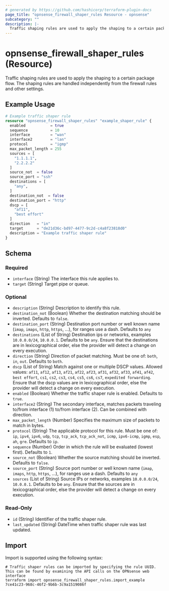 ```yaml
---
# generated by https://github.com/hashicorp/terraform-plugin-docs
page_title: "opnsense_firewall_shaper_rules Resource - opnsense"
subcategory: ""
description: |-
  Traffic shaping rules are used to apply the shaping to a certain package flow. The shaping rules are handled independently from the firewall rules and other settings.
---
```


# opnsense_firewall_shaper_rules (Resource)

Traffic shaping rules are used to apply the shaping to a certain package flow. The shaping rules are handled independently from the firewall rules and other settings.

## Example Usage

```terraform
# Example traffic shaper rule
resource "opnsense_firewall_shaper_rules" "example_shaper_rule" {
  enabled           = true
  sequence          = 10
  interface         = "wan"
  interface2        = "lan"
  protocol          = "igmp"
  max_packet_length = 255
  sources = [
    "1.1.1.1",
    "2.2.2.2"
  ]
  source_not  = false
  source_port = "ssh"
  destinations = [
    "any",
  ]
  destination_not  = false
  destination_port = "http"
  dscp = [
    "af11",
    "best effort"
  ]
  direction   = "in"
  target      = "de21d36c-bd97-4477-9c2d-c4a8f23818d0"
  description = "Example traffic shaper rule"
}
```

<!-- schema generated by tfplugindocs -->
## Schema

### Required

- `interface` (String) The interface this rule applies to.
- `target` (String) Target pipe or queue.

### Optional

- `description` (String) Description to identify this rule.
- `destination_not` (Boolean) Whether the destination matching should be inverted. Defaults to `false`.
- `destination_port` (String) Destination port number or well known name (`imap`, `imaps`, `http`, `https`, ...), for ranges use a dash. Defaults to `any`
- `destinations` (List of String) Destination ips or networks, examples `10.0.0.0/24`, `10.0.0.1`. Defaults to be `any`. Ensure that the destinations are in lexicographical order, else the provider will detect a change on every execution.
- `direction` (String) Direction of packet matching. Must be one of: `both`, `in`, `out`. Defaults to `both`.
- `dscp` (List of String) Match against one or multiple DSCP values. Allowed values: `af11`, `af12`, `af13`, `af21`, `af22`, `af23`, `af31`, `af32`, `af33`, `af41`, `af42`, `best effort`, `cs1`, `cs2`, `cs3`, `cs4`, `cs5`, `cs6`, `cs7`, `expedited forwarding`. Ensure that the dscp values are in lexicographical order, else the provider will detect a change on every execution.
- `enabled` (Boolean) Whether the traffic shaper rule is enabled. Defaults to `true`.
- `interface2` (String) The secondary interface, matches packets traveling to/from interface (1) to/from interface (2). Can be combined with direction.
- `max_packet_length` (Number) Specifies the maximum size of packets to match in bytes.
- `protocol` (String) The applicable protocol for this rule. Must be one of: `ip`, `ipv4`, `ipv6`, `udp`, `tcp`, `tcp_ack`, `tcp_ack_not`, `icmp`, `ipv6-icmp`, `igmp`, `esp`, `ah`, `gre`. Defaults to `ip`.
- `sequence` (Number) Order in which the rule will be evaluated (lowest first). Defaults to `1`.
- `source_not` (Boolean) Whether the source matching should be inverted. Defaults to `false`.
- `source_port` (String) Source port number or well known name (`imap`, `imaps`, `http`, `https`, ...), for ranges use a dash. Defaults to `any`
- `sources` (List of String) Source IPs or networks, examples `10.0.0.0/24`, `10.0.0.1`. Defaults to be `any`. Ensure that the sources are in lexicographical order, else the provider will detect a change on every execution.

### Read-Only

- `id` (String) Identifier of the traffic shaper rule.
- `last_updated` (String) DateTime when traffic shaper rule was last updated.

## Import

Import is supported using the following syntax:

```shell
# Traffic shaper rules can be imported by specifying the rule UUID. This can be found by examining the API calls on the OPNsense web interface
terraform import opnsense_firewall_shaper_rules.import_example 7ce41c23-968c-46f2-9b6b-3c9a1519086f
```
